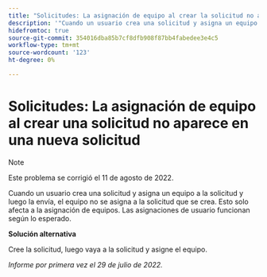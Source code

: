 ```yaml
---
title: "Solicitudes: La asignación de equipo al crear la solicitud no aparece en la nueva solicitud"
description: '"Cuando un usuario crea una solicitud y asigna un equipo a la solicitud y luego la envía, el equipo no se asigna a la solicitud que se crea. Esto solo afecta a la asignación de equipos. Las asignaciones de usuario funcionan según lo esperado".'
hidefromtoc: true
source-git-commit: 354016dba85b7cf8dfb908f87bb4fabedee3e4c5
workflow-type: tm+mt
source-wordcount: '123'
ht-degree: 0%

---
```



# Solicitudes: La asignación de equipo al crear una solicitud no aparece en una nueva solicitud

>[!NOTE]
>
> Este problema se corrigió el 11 de agosto de 2022.

Cuando un usuario crea una solicitud y asigna un equipo a la solicitud y luego la envía, el equipo no se asigna a la solicitud que se crea. Esto solo afecta a la asignación de equipos. Las asignaciones de usuario funcionan según lo esperado.

**Solución alternativa**

Cree la solicitud, luego vaya a la solicitud y asigne el equipo.

_Informe por primera vez el 29 de julio de 2022._

